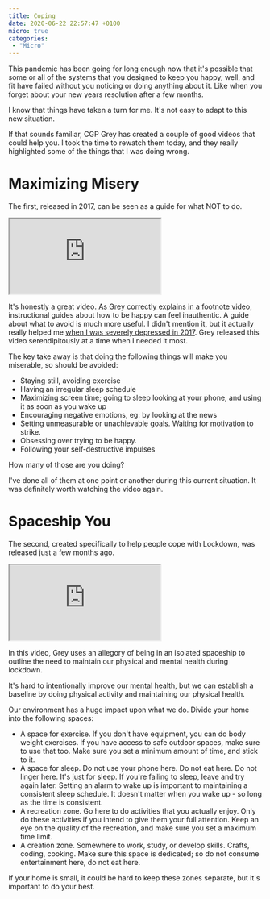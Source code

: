 ```yaml
---
title: Coping
date: 2020-06-22 22:57:47 +0100
micro: true
categories:
 - "Micro"
---
```

This pandemic has been going for long enough now that it's possible that some or all of the systems that you designed to keep you happy, well, and fit have failed without you noticing or doing anything about it. Like when you forget about your new years resolution after a few months.

I know that things have taken a turn for me. It's not easy to adapt to this new situation.

If that sounds familiar, CGP Grey has created a couple of good videos that could help you. I took the time to rewatch them today, and they really highlighted some of the things that I was doing wrong.

# Maximizing Misery

The first, released in 2017, can be seen as a guide for what NOT to do.

<div class="youtube">
    <iframe src="https://www.youtube.com/embed/LO1mTELoj6o" allowfullscreen></iframe>
</div>

It's honestly a great video. [As Grey correctly explains in a footnote video](https://www.youtube.com/watch?v=8qGCAE1jte8), instructional guides about how to be happy can feel inauthentic. A guide about what to avoid is much more useful. I didn't mention it, but it actually really helped me [when I was severely depressed in 2017](/the-grip-of-depression/). Grey released this video serendipitously at a time when I needed it most.

The key take away is that doing the following things will make you miserable, so should be avoided:

 * Staying still, avoiding exercise
 * Having an irregular sleep schedule
 * Maximizing screen time; going to sleep looking at your phone, and using it as soon as you wake up
 * Encouraging negative emotions, eg: by looking at the news
 * Setting unmeasurable or unachievable goals. Waiting for motivation to strike.
 * Obsessing over trying to be happy.
 * Following your self-destructive impulses

How many of those are you doing?

I've done all of them at one point or another during this current situation. It was definitely worth watching the video again.

# Spaceship You

The second, created specifically to help people cope with Lockdown, was released just a few months ago.

<div class="youtube">
    <iframe src="https://www.youtube.com/embed/snAhsXyO3Ck" allowfullscreen></iframe>
</div>

In this video, Grey uses an allegory of being in an isolated spaceship to outline the need to maintain our physical and mental health during lockdown.

It's hard to intentionally improve our mental health, but we can establish a baseline by doing physical activity and maintaining our physical health.

Our environment has a huge impact upon what we do. Divide your home into the following spaces:

 * A space for exercise. If you don't have equipment, you can do body weight exercises. If you have access to safe outdoor spaces, make sure to use that too. Make sure you set a minimum amount of time, and stick to it.
 * A space for sleep. Do not use your phone here. Do not eat here. Do not linger here. It's just for sleep. If you're failing to sleep, leave and try again later. Setting an alarm to wake up is important to maintaining a consistent sleep schedule. It doesn't matter when you wake up - so long as the time is consistent.
 * A recreation zone. Go here to do activities that you actually enjoy. Only do these activities if you intend to give them your full attention. Keep an eye on the quality of the recreation, and make sure you set a maximum time limit.
 * A creation zone. Somewhere to work, study, or develop skills. Crafts, coding, cooking. Make sure this space is dedicated; so do not consume entertainment here, do not eat here.

If your home is small, it could be hard to keep these zones separate, but it's important to do your best.
